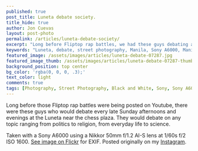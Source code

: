 ```yaml
---
published: true
post_title: Luneta debate society.
title_hide: true
author: Jon Cuevas
layout: post-photo
permalink: /articles/luneta-debate-society/
excerpt: "Long before Fliptop rap battles, we had these guys debating at the park every Sunday."
keywords: "Luneta, debate, street photography, Manila, Sony A6000, Manila, Streets of Manila"
featured_image: /assets/images/articles/luneta-debate-07287.jpg
featured_image_thumb: /assets/images/articles/luneta-debate-07287-thumb.jpg
background_position: top center
bg_color: 'rgba(0, 0, 0, .3);'
text_color: light
comments: true
tags: [Photography, Street Photography, Black and White, Sony, Sony A6000, Leica, Summicron, Voigtlander, Manila, Streets of Manila, Mirrorless]
---
```


Long before those Fliptop rap battles were being posted on Youtube, there were these guys who would debate every late Sunday afternoons and evenings at the Luneta near the chess plaza. They would debate on any topic ranging from politics to religion, from everyday life to science.

Taken with a Sony A6000 using a Nikkor 50mm f/1.2 AI-S lens at 1/60s f/2 ISO 1600. [See image on Flickr][1] for EXIF. Posted originally on my [Instagram][2].

[1]: https://www.flickr.com/photos/archondigital/18755570230/
[2]: https://instagram.com/p/4GCUt0mq-C/